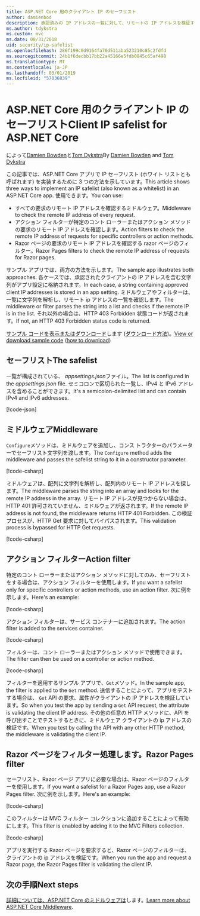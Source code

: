 ```yaml
---
title: ASP.NET Core 用のクライアント IP のセーフリスト
author: damienbod
description: 承認済みの IP アドレスの一覧に対して、リモートの IP アドレスを検証するミドルウェアまたはアクションのフィルターを作成する方法について説明します。
ms.author: tdykstra
ms.custom: mvc
ms.date: 08/31/2018
uid: security/ip-safelist
ms.openlocfilehash: 286f199c0d9164fa70d511aba523210c85c2fdfd
ms.sourcegitcommit: 24b1f6decbb17bb22a45166e5fdb0845c65af498
ms.translationtype: MT
ms.contentlocale: ja-JP
ms.lasthandoff: 03/01/2019
ms.locfileid: "57036839"
---
```

# <a name="client-ip-safelist-for-aspnet-core"></a><span data-ttu-id="33832-103">ASP.NET Core 用のクライアント IP のセーフリスト</span><span class="sxs-lookup"><span data-stu-id="33832-103">Client IP safelist for ASP.NET Core</span></span>

<span data-ttu-id="33832-104">によって[Damien Bowden](https://twitter.com/damien_bod)と[Tom Dykstra](https://github.com/tdykstra)</span><span class="sxs-lookup"><span data-stu-id="33832-104">By [Damien Bowden](https://twitter.com/damien_bod) and [Tom Dykstra](https://github.com/tdykstra)</span></span>
 
<span data-ttu-id="33832-105">この記事では、ASP.NET Core アプリで IP セーフリスト (ホワイト リストとも呼ばれます) を実装するために 3 つの方法を示しています。</span><span class="sxs-lookup"><span data-stu-id="33832-105">This article shows three ways to implement an IP safelist (also known as a whitelist) in an ASP.NET Core app.</span></span> <span data-ttu-id="33832-106">使用できます。</span><span class="sxs-lookup"><span data-stu-id="33832-106">You can use:</span></span>

* <span data-ttu-id="33832-107">すべての要求のリモート IP アドレスを確認するミドルウェア。</span><span class="sxs-lookup"><span data-stu-id="33832-107">Middleware to check the remote IP address of every request.</span></span>
* <span data-ttu-id="33832-108">アクション フィルターが特定のコント ローラーまたはアクション メソッドの要求のリモート IP アドレスを確認します。</span><span class="sxs-lookup"><span data-stu-id="33832-108">Action filters to check the remote IP address of requests for specific controllers or action methods.</span></span>
* <span data-ttu-id="33832-109">Razor ページの要求のリモート IP アドレスを確認する razor ページのフィルター。</span><span class="sxs-lookup"><span data-stu-id="33832-109">Razor Pages filters to check the remote IP address of requests for Razor pages.</span></span>

<span data-ttu-id="33832-110">サンプル アプリでは、両方の方法を示します。</span><span class="sxs-lookup"><span data-stu-id="33832-110">The sample app illustrates both approaches.</span></span> <span data-ttu-id="33832-111">各ケースでは、承認されたクライアントの IP アドレスを含む文字列がアプリ設定に格納されます。</span><span class="sxs-lookup"><span data-stu-id="33832-111">In each case, a string containing approved client IP addresses is stored in an app setting.</span></span> <span data-ttu-id="33832-112">ミドルウェアやフィルターは、一覧に文字列を解析し、リモート ip アドレスの一覧を確認します。</span><span class="sxs-lookup"><span data-stu-id="33832-112">The middleware or filter parses the string into a list and  checks if the remote IP is in the list.</span></span> <span data-ttu-id="33832-113">それ以外の場合は、HTTP 403 Forbidden 状態コードが返されます。</span><span class="sxs-lookup"><span data-stu-id="33832-113">If not, an HTTP 403 Forbidden status code is returned.</span></span>

<span data-ttu-id="33832-114">[サンプル コードを表示またはダウンロード](https://github.com/aspnet/Docs/tree/master/aspnetcore/security/ip-safelist/samples/2.x/ClientIpAspNetCore)します ([ダウンロード方法](xref:index#how-to-download-a-sample))。</span><span class="sxs-lookup"><span data-stu-id="33832-114">[View or download sample code](https://github.com/aspnet/Docs/tree/master/aspnetcore/security/ip-safelist/samples/2.x/ClientIpAspNetCore) ([how to download](xref:index#how-to-download-a-sample))</span></span>

## <a name="the-safelist"></a><span data-ttu-id="33832-115">セーフリスト</span><span class="sxs-lookup"><span data-stu-id="33832-115">The safelist</span></span>

<span data-ttu-id="33832-116">一覧が構成されている、 *appsettings.json*ファイル。</span><span class="sxs-lookup"><span data-stu-id="33832-116">The list is configured in the *appsettings.json* file.</span></span> <span data-ttu-id="33832-117">セミコロンで区切られた一覧し、IPv4 と IPv6 アドレスを含めることができます。</span><span class="sxs-lookup"><span data-stu-id="33832-117">It's a semicolon-delimited list and can contain IPv4 and IPv6 addresses.</span></span>

[!code-json[](ip-safelist/samples/2.x/ClientIpAspNetCore/appsettings.json?highlight=2)]

## <a name="middleware"></a><span data-ttu-id="33832-118">ミドルウェア</span><span class="sxs-lookup"><span data-stu-id="33832-118">Middleware</span></span>

<span data-ttu-id="33832-119">`Configure`メソッドは、ミドルウェアを追加し、コンス トラクターのパラメーターでセーフリスト文字列を渡します。</span><span class="sxs-lookup"><span data-stu-id="33832-119">The `Configure` method adds the middleware and passes the safelist string to it in a constructor parameter.</span></span>

[!code-csharp[](ip-safelist/samples/2.x/ClientIpAspNetCore/Startup.cs?name=snippet_Configure&highlight=7)]

<span data-ttu-id="33832-120">ミドルウェアは、配列に文字列を解析し、配列内のリモート IP アドレスを探します。</span><span class="sxs-lookup"><span data-stu-id="33832-120">The middleware parses the string into an array and looks for the remote IP address in the array.</span></span> <span data-ttu-id="33832-121">リモート IP アドレスが見つからない場合は、HTTP 401 許可されていません、ミドルウェアが返されます。</span><span class="sxs-lookup"><span data-stu-id="33832-121">If the remote IP address is not found, the middleware returns HTTP 401 Forbidden.</span></span> <span data-ttu-id="33832-122">この検証プロセスが、HTTP Get 要求に対してバイパスされます。</span><span class="sxs-lookup"><span data-stu-id="33832-122">This validation process is bypassed for HTTP Get requests.</span></span>

[!code-csharp[](ip-safelist/samples/2.x/ClientIpAspNetCore/AdminSafeListMiddleware.cs?name=snippet_ClassOnly)]

## <a name="action-filter"></a><span data-ttu-id="33832-123">アクション フィルター</span><span class="sxs-lookup"><span data-stu-id="33832-123">Action filter</span></span>

<span data-ttu-id="33832-124">特定のコント ローラーまたはアクション メソッドに対してのみ、セーフリストをする場合は、アクション フィルターを使用します。</span><span class="sxs-lookup"><span data-stu-id="33832-124">If you want a safelist only for specific controllers or action methods, use an action filter.</span></span> <span data-ttu-id="33832-125">次に例を示します。</span><span class="sxs-lookup"><span data-stu-id="33832-125">Here's an example:</span></span> 

[!code-csharp[](ip-safelist/samples/2.x/ClientIpAspNetCore/Filters/ClientIdCheckFilter.cs)]

<span data-ttu-id="33832-126">アクション フィルターは、サービス コンテナーに追加されます。</span><span class="sxs-lookup"><span data-stu-id="33832-126">The action filter is added to the services container.</span></span>

[!code-csharp[](ip-safelist/samples/2.x/ClientIpAspNetCore/Startup.cs?name=snippet_ConfigureServices&highlight=3)]

<span data-ttu-id="33832-127">フィルターは、コント ローラーまたはアクション メソッドで使用できます。</span><span class="sxs-lookup"><span data-stu-id="33832-127">The filter can then be used on a controller or action method.</span></span>

[!code-csharp[](ip-safelist/samples/2.x/ClientIpAspNetCore/Controllers/ValuesController.cs?name=snippet_Filter&highlight=1)]

<span data-ttu-id="33832-128">フィルターを適用するサンプル アプリで、`Get`メソッド。</span><span class="sxs-lookup"><span data-stu-id="33832-128">In the sample app, the filter is applied to the `Get` method.</span></span> <span data-ttu-id="33832-129">送信することによって、アプリをテストする場合は、 `Get` API の要求、属性がクライアントの IP アドレスを検証しています。</span><span class="sxs-lookup"><span data-stu-id="33832-129">So when you test the app by sending a `Get` API request, the attribute is validating the client IP address.</span></span> <span data-ttu-id="33832-130">その他の任意の HTTP メソッドに、API を呼び出すことでテストするときに、ミドルウェア クライアントの ip アドレスの検証です。</span><span class="sxs-lookup"><span data-stu-id="33832-130">When you test by calling the API with any other HTTP method, the middleware is validating the client IP.</span></span>

## <a name="razor-pages-filter"></a><span data-ttu-id="33832-131">Razor ページをフィルター処理します。</span><span class="sxs-lookup"><span data-stu-id="33832-131">Razor Pages filter</span></span> 

<span data-ttu-id="33832-132">セーフリスト、Razor ページ アプリに必要な場合は、Razor ページのフィルターを使用します。</span><span class="sxs-lookup"><span data-stu-id="33832-132">If you want a safelist for a Razor Pages app, use a Razor Pages filter.</span></span> <span data-ttu-id="33832-133">次に例を示します。</span><span class="sxs-lookup"><span data-stu-id="33832-133">Here's an example:</span></span> 

[!code-csharp[](ip-safelist/samples/2.x/ClientIpAspNetCore/Filters/ClientIdCheckPageFilter.cs)]

<span data-ttu-id="33832-134">このフィルターは MVC フィルター コレクションに追加することによって有効にします。</span><span class="sxs-lookup"><span data-stu-id="33832-134">This filter is enabled by adding it to the MVC Filters collection.</span></span>

[!code-csharp[](ip-safelist/samples/2.x/ClientIpAspNetCore/Startup.cs?name=snippet_ConfigureServices&highlight=7-9)]

<span data-ttu-id="33832-135">アプリを実行する Razor ページを要求すると、Razor ページのフィルターは、クライアントの ip アドレスを検証です。</span><span class="sxs-lookup"><span data-stu-id="33832-135">When you run the app and request a Razor page, the Razor Pages filter is validating the client IP.</span></span>

## <a name="next-steps"></a><span data-ttu-id="33832-136">次の手順</span><span class="sxs-lookup"><span data-stu-id="33832-136">Next steps</span></span>

<span data-ttu-id="33832-137">[詳細については、ASP.NET Core のミドルウェアは](xref:fundamentals/middleware/index)します。</span><span class="sxs-lookup"><span data-stu-id="33832-137">[Learn more about ASP.NET Core Middleware](xref:fundamentals/middleware/index).</span></span>
